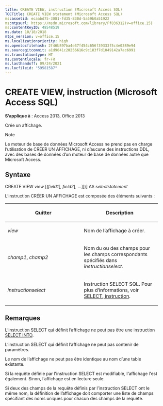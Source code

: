 ```yaml
---
title: CREATE VIEW, instruction (Microsoft Access SQL)
TOCTitle: CREATE VIEW statement (Microsoft Access SQL)
ms:assetid: ecaabd75-3081-fd35-830d-5a59b0a51922
ms:mtpsurl: https://msdn.microsoft.com/library/Ff836312(v=office.15)
ms:contentKeyID: 48548519
ms.date: 10/18/2018
mtps_version: v=office.15
ms.localizationpriority: high
ms.openlocfilehash: 2f46b897ba4e37f454c656f39333f5c4e0389e94
ms.sourcegitcommit: a1d9041c20256616c9c183f7d1049142a7ac6991
ms.translationtype: HT
ms.contentlocale: fr-FR
ms.lasthandoff: 09/24/2021
ms.locfileid: "59581587"
---
```

# <a name="create-view-statement-microsoft-access-sql"></a>CREATE VIEW, instruction (Microsoft Access SQL)

**S’applique à** : Access 2013, Office 2013

Crée un affichage.

> [!NOTE]
> Le moteur de base de données Microsoft Access ne prend pas en charge l’utilisation de CRÉER UN AFFICHAGE, ni d’aucune des instructions DDL, avec des bases de données d’un moteur de base de données autre que Microsoft Access.

## <a name="syntax"></a>Syntaxe

CREATE VIEW *view* \[(*field1*\[, *field2*\[, …\]\])\] AS *selectstatement*

L’instruction CRÉER UN AFFICHAGE est composée des éléments suivants :

<table>
<colgroup>
<col style="width: 50%" />
<col style="width: 50%" />
</colgroup>
<thead>
<tr class="header">
<th><p>Quitter</p></th>
<th><p>Description</p></th>
</tr>
</thead>
<tbody>
<tr class="odd">
<td><p><em>view</em></p></td>
<td><p>Nom de l’affichage à créer.</p></td>
</tr>
<tr class="even">
<td><p><em>champ1</em>, <em>champ2</em></p></td>
<td><p>Nom du ou des champs pour les champs correspondants spécifiés dans <em>instructionselect</em>.</p></td>
</tr>
<tr class="odd">
<td><p><em>instructionselect</em></p></td>
<td><p>Instruction SELECT SQL. Pour plus d’informations, voir <a href="select-statement-microsoft-access-sql.md">SELECT, instruction</a>.</p></td>
</tr>
</tbody>
</table>


## <a name="remarks"></a>Remarques

L’instruction SELECT qui définit l’affichage ne peut pas être une instruction [SELECT INTO](select-into-statement-microsoft-access-sql.md).

L’instruction SELECT qui définit l’affichage ne peut pas contenir de paramètres.

Le nom de l’affichage ne peut pas être identique au nom d’une table existante.

Si la requête définie par l'instruction SELECT est modifiable, l'affichage l'est également. Sinon, l’affichage est en lecture seule.

Si deux des champs de la requête définis par l’instruction SELECT ont le même nom, la définition de l’affichage doit comporter une liste de champs spécifiant des noms uniques pour chacun des champs de la requête.

